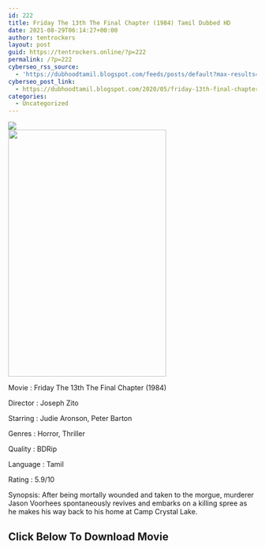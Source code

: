 ```yaml
---
id: 222
title: Friday The 13th The Final Chapter (1984) Tamil Dubbed HD
date: 2021-08-29T06:14:27+00:00
author: tentrockers
layout: post
guid: https://tentrockers.online/?p=222
permalink: /?p=222
cyberseo_rss_source:
  - 'https://dubhoodtamil.blogspot.com/feeds/posts/default?max-results=150&start-index=301'
cyberseo_post_link:
  - https://dubhoodtamil.blogspot.com/2020/05/friday-13th-final-chapter-1984-tamil.html
categories:
  - Uncategorized
---
```

<div class="media_block">
  <img src="https://1.bp.blogspot.com/-hy5vt-x5uV8/XrUiIcEiXKI/AAAAAAAABGM/tUX8BSOQqk8gu-VEC0YvPAxiBeP-oIhdQCNcBGAsYHQ/s72-w320-h500-c/61kLT5iDJoL._AC_SL1404_.jpg" class="media_thumbnail" />
</div>

<div class="separator">
  <a href="https://1.bp.blogspot.com/-hy5vt-x5uV8/XrUiIcEiXKI/AAAAAAAABGM/tUX8BSOQqk8gu-VEC0YvPAxiBeP-oIhdQCNcBGAsYHQ/s1600/61kLT5iDJoL._AC_SL1404_.jpg"><img loading="lazy" border="0" data-original-height="1404" data-original-width="901" height="500" src="https://1.bp.blogspot.com/-hy5vt-x5uV8/XrUiIcEiXKI/AAAAAAAABGM/tUX8BSOQqk8gu-VEC0YvPAxiBeP-oIhdQCNcBGAsYHQ/w320-h500/61kLT5iDJoL._AC_SL1404_.jpg" width="320" /></a>
</div>

Movie	<span></span>:	<span></span>Friday The 13th The Final Chapter (1984)

Director	<span></span>:	<span></span>Joseph Zito

Starring	<span></span>:	<span></span>Judie Aronson, Peter Barton&nbsp;

Genres	<span></span>:	<span></span>Horror, Thriller&nbsp;

Quality	<span></span>:	<span></span>BDRip&nbsp;

Language	<span></span>:	<span></span>Tamil&nbsp;

Rating	<span></span>:	<span></span>5.9/10

Synopsis: After being mortally wounded and taken to the morgue, murderer Jason Voorhees spontaneously revives and embarks on a killing spree as he makes his way back to his home at Camp Crystal Lake.

## <span><b>Click Below To Download Movie</b></span>